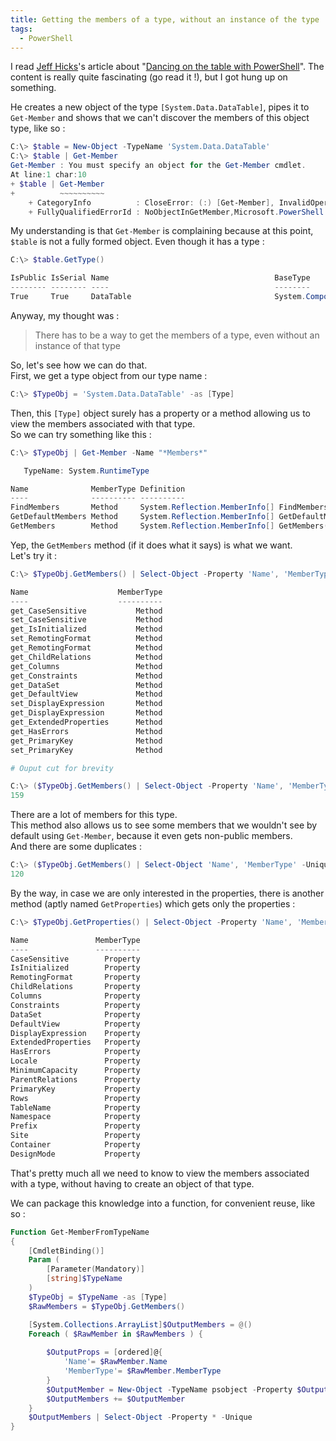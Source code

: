 ```yaml
---
title: Getting the members of a type, without an instance of the type
tags:
  - PowerShell
---
```


I read [Jeff Hicks](https://twitter.com/jeffhicks)'s article about "[Dancing on the table with PowerShell](https://www.petri.com/dancing-on-the-table-with-powershell)". The content is really quite fascinating (go read it !), but I got hung up on something.  

He creates a new object of the type `[System.Data.DataTable]`, pipes it to `Get-Member` and shows that we can't discover the members of this object type, like so :  

```powershell
C:\> $table = New-Object -TypeName 'System.Data.DataTable'
C:\> $table | Get-Member
Get-Member : You must specify an object for the Get-Member cmdlet.
At line:1 char:10
+ $table | Get-Member
+          ~~~~~~~~~~
    + CategoryInfo          : CloseError: (:) [Get-Member], InvalidOperationException
    + FullyQualifiedErrorId : NoObjectInGetMember,Microsoft.PowerShell.Commands.GetMemberCommand
```

My understanding is that `Get-Member` is complaining because at this point, `$table` is not a fully formed object. Even though it has a type :

```powershell
C:\> $table.GetType()

IsPublic IsSerial Name                                     BaseType
-------- -------- ----                                     --------
True     True     DataTable                                System.ComponentModel.MarshalByValueComponent
```

Anyway, my thought was :  

> There has to be a way to get the members of a type, even without an instance of that type  

So, let's see how we can do that.  
First, we get a type object from our type name :

```powershell
C:\> $TypeObj = 'System.Data.DataTable' -as [Type]    
```

Then, this `[Type]` object surely has a property or a method allowing us to view the members associated with that type.  
So we can try something like this :

```powershell
C:\> $TypeObj | Get-Member -Name "*Members*"

   TypeName: System.RuntimeType

Name              MemberType Definition
----              ---------- ----------
FindMembers       Method     System.Reflection.MemberInfo[] FindMembers(System.Reflection.MemberTypes memberType, Sy...
GetDefaultMembers Method     System.Reflection.MemberInfo[] GetDefaultMembers(), System.Reflection.MemberInfo[] _Typ...
GetMembers        Method     System.Reflection.MemberInfo[] GetMembers(), System.Reflection.MemberInfo[] GetMembers(...
```

Yep, the `GetMembers` method (if it does what it says) is what we want.  
Let's try it :

```powershell
C:\> $TypeObj.GetMembers() | Select-Object -Property 'Name', 'MemberType'

Name                    MemberType
----                    ----------
get_CaseSensitive           Method
set_CaseSensitive           Method
get_IsInitialized           Method
set_RemotingFormat          Method
get_RemotingFormat          Method
get_ChildRelations          Method
get_Columns                 Method
get_Constraints             Method
get_DataSet                 Method
get_DefaultView             Method
set_DisplayExpression       Method
get_DisplayExpression       Method
get_ExtendedProperties      Method
get_HasErrors               Method
get_PrimaryKey              Method
set_PrimaryKey              Method

# Ouput cut for brevity

C:\> ($TypeObj.GetMembers() | Select-Object -Property 'Name', 'MemberType').Count
159
```

There are a lot of members for this type.  
This method also allows us to see some members that we wouldn't see by default using `Get-Member`, because it even gets non-public members.  
And there are some duplicates :

```powershell
C:\> ($TypeObj.GetMembers() | Select-Object 'Name', 'MemberType' -Unique).Count
120
```

By the way, in case we are only interested in the properties, there is another method (aptly named `GetProperties`) which gets only the properties :

```powershell
C:\> $TypeObj.GetProperties() | Select-Object -Property 'Name', 'MemberType'

Name               MemberType
----               ----------
CaseSensitive        Property
IsInitialized        Property
RemotingFormat       Property
ChildRelations       Property
Columns              Property
Constraints          Property
DataSet              Property
DefaultView          Property
DisplayExpression    Property
ExtendedProperties   Property
HasErrors            Property
Locale               Property
MinimumCapacity      Property
ParentRelations      Property
PrimaryKey           Property
Rows                 Property
TableName            Property
Namespace            Property
Prefix               Property
Site                 Property
Container            Property
DesignMode           Property
```

That's pretty much all we need to know to view the members associated with a type, without having to create an object of that type.  

We can package this knowledge into a function, for convenient reuse, like so :

```powershell
Function Get-MemberFromTypeName
{
    [CmdletBinding()]
    Param (
        [Parameter(Mandatory)]
        [string]$TypeName
    )
    $TypeObj = $TypeName -as [Type]
    $RawMembers = $TypeObj.GetMembers()

    [System.Collections.ArrayList]$OutputMembers = @()
    Foreach ( $RawMember in $RawMembers ) {
        
        $OutputProps = [ordered]@{
            'Name'= $RawMember.Name
            'MemberType'= $RawMember.MemberType
        }
        $OutputMember = New-Object -TypeName psobject -Property $OutputProps
        $OutputMembers += $OutputMember
    }
    $OutputMembers | Select-Object -Property * -Unique
}
```
